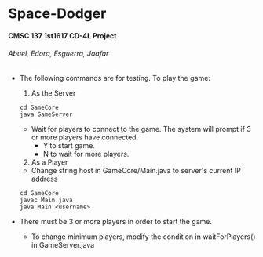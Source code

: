 # Space-Dodger
#### CMSC 137 1st1617 CD-4L Project
###### Abuel, Edora, Esguerra, Jaafar

* The following commands are for testing. To play the game:
  1.  As the Server

    ```
    cd GameCore
    java GameServer
    ```
    * Wait for players to connect to the game. The system will prompt if 3 or more players have connected.
      * Y to start game.
      * N to wait for more players.

  2. As a Player
    * Change string host in GameCore/Main.java to server's current IP address
    ```
    cd GameCore
    javac Main.java
    java Main <username>
    ```

* There must be 3 or more players in order to start the game.
  * To change minimum players, modify the condition in waitForPlayers() in GameServer.java